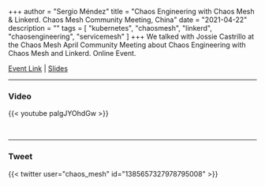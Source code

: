 +++
author = "Sergio Méndez"
title = "Chaos Engineering with Chaos Mesh & Linkerd. Chaos Mesh Community Meeting, China"
date = "2021-04-22"
description = ""
tags = [
    "kubernetes",
    "chaosmesh",
    "linkerd",
    "chaosengineering",
    "servicemesh"
]
+++
We talked with Jossie Castrillo at the Chaos Mesh April Community Meeting about Chaos Engineering with Chaos Mesh and Linkerd. Online Event.

[Event Link](https://hubs.ly/H0Lz5mg0) | 
[Slides](https://b.link/ChaosMeshUSACSlides)
<!--more-->
---

### Video

{{< youtube paIgJYOhdGw >}}

<br>

---

### Tweet

{{< twitter user="chaos_mesh" id="1385657327978795008" >}}

<br>